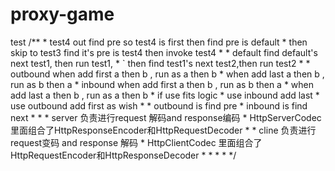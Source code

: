 # proxy-game
test
/**
                             *     test4 out find pre so test4 is first then find pre is default
                             *     then skip to test3 find it's pre is test4 then invoke test4
                             *
                             *     default find default's next test1, then run test1,
                             *      ` then find test1's next test2,then run test2
                             *
                             *     outbound when add first a then b , run as a then b
                             *              when add last a then b , run as b then a
                             *     inbound when add first a then b , run as b then a
                             *             when add last a then b , run as a then b
                             *     if use fits logic
                             *     use inbound add last
                             *     use outbound add first as wish
                             *
                             *     outbound is find pre
                             *     inbound is find next
                             *
                             *
                             *      server 负责进行request 解码and response编码
                             *      HttpServerCodec 里面组合了HttpResponseEncoder和HttpRequestDecoder
                             *
                             *      cline 负责进行request变码 and response 解码
                             *      HttpClientCodec 里面组合了HttpRequestEncoder和HttpResponseDecoder
                             *
                             *
                             *
                             *
                             */
